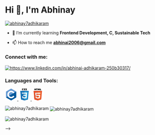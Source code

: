 <h1>Hi 👋, I'm Abhinay</h1>

<p align="left"> <a href="https://github.com/ryo-ma/github-profile-trophy"><img src="https://github-profile-trophy.vercel.app/?username=abhinay7adhikaram" alt="abhinay7adhikaram" /></a> </p>

- 🌱 I’m currently learning **Frontend Development, C, Sustainable Tech**

- 📫 How to reach me **abhinai2006@gmail.com**

<h3 align="left">Connect with me:</h3>
<p align="left">
<a href="https://linkedin.com/in/https://www.linkedin.com/in/abhinai-adhikaram-250b30317/" target="blank"><img align="center" src="https://raw.githubusercontent.com/rahuldkjain/github-profile-readme-generator/master/src/images/icons/Social/linked-in-alt.svg" alt="https://www.linkedin.com/in/abhinai-adhikaram-250b30317/" height="30" width="40" /></a>
</p>

<h3 align="left">Languages and Tools:</h3>
<p align="left"> <a href="https://www.cprogramming.com/" target="_blank" rel="noreferrer"> <img src="https://raw.githubusercontent.com/devicons/devicon/master/icons/c/c-original.svg" alt="c" width="40" height="40"/> </a> <a href="https://www.w3schools.com/css/" target="_blank" rel="noreferrer"> <img src="https://raw.githubusercontent.com/devicons/devicon/master/icons/css3/css3-original-wordmark.svg" alt="css3" width="40" height="40"/> </a> <a href="https://www.w3.org/html/" target="_blank" rel="noreferrer"> <img src="https://raw.githubusercontent.com/devicons/devicon/master/icons/html5/html5-original-wordmark.svg" alt="html5" width="40" height="40"/> </a> </p>

<p><img align="left" src="https://github-readme-stats.vercel.app/api/top-langs?username=abhinay7adhikaram&show_icons=true&locale=en&layout=compact" alt="abhinay7adhikaram" /></p>

<p>&nbsp;<img align="center" src="https://github-readme-stats.vercel.app/api?username=abhinay7adhikaram&show_icons=true&locale=en" alt="abhinay7adhikaram" /></p>

<p><img align="center" src="https://github-readme-streak-stats.herokuapp.com/?user=abhinay7adhikaram&" alt="abhinay7adhikaram" /></p>

-->
